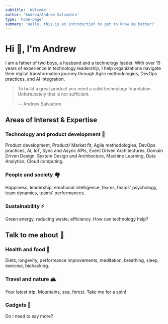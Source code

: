 ```yaml
---
subtitle: 'Welcome!'
author: 'Andrea/Andrew Salvadore'
type: 'home-page'
summary: 'Hello, this is an introduction to get to know me better!'
---
```


# Hi 👋, I'm Andrew

I am a father of two boys, a husband and a technology leader. With over 15 years of experience in technology leadership, I help organizations navigate their digital transformation journey through Agile methodologies, DevOps practices, and AI integration.

> To build a great product you need a solid technology foundation. Unfortunately that is not sufficient. 
>
> &mdash; Andrew Salvadore 


## Areas of Interest & Expertise

### Technology and product development 🤖

Product development, Product/ Market fit, Agile methodologies, DevOps practices, AI, IoT, Sync and Async APIs, Event Driven Architectures, Domain Driven Design, System Design and Architecture, Machine Learning, Data Analytics, Cloud computing.

### People and society 🏘

Happiness, leadership, emotional intelligence, teams, teams' psychology, team dynamics, teams' performances.

### Sustainability ⚡️

Green energy, reducing waste, efficiency. How can technology help?

## Talk to me about 💬

### Health and food 🥬

Diets, longevity, performance improvements, meditation, breathing, sleep, exercise, biohacking.

### Travel and nature 🏔

Your latest trip. Mountains, sea, forest. Take me for a spin!

### Gadgets 🚂

Do I need to say more?

